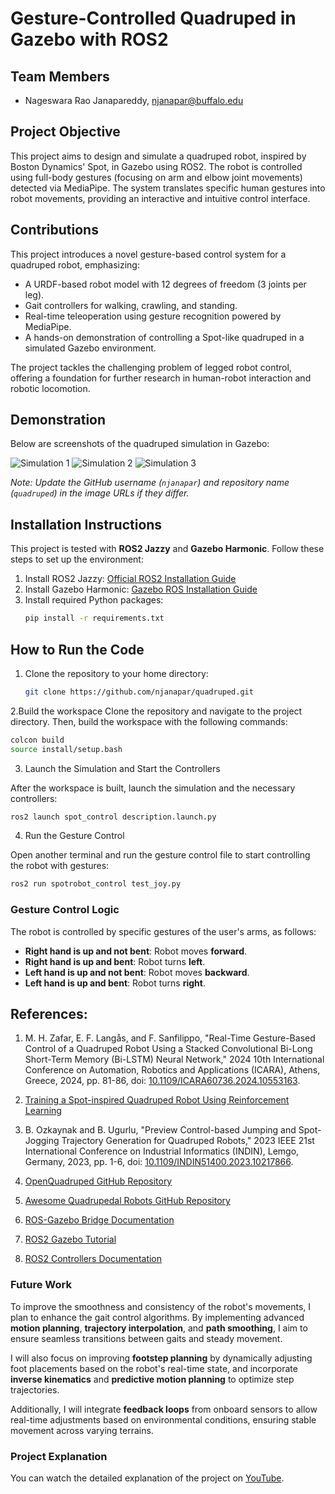 # Gesture-Controlled Quadruped in Gazebo with ROS2

## Team Members
- Nageswara Rao Janapareddy, njanapar@buffalo.edu

## Project Objective
This project aims to design and simulate a quadruped robot, inspired by Boston Dynamics' Spot, in Gazebo using ROS2. The robot is controlled using full-body gestures (focusing on arm and elbow joint movements) detected via MediaPipe. The system translates specific human gestures into robot movements, providing an interactive and intuitive control interface.

## Contributions
This project introduces a novel gesture-based control system for a quadruped robot, emphasizing:
- A URDF-based robot model with 12 degrees of freedom (3 joints per leg).
- Gait controllers for walking, crawling, and standing.
- Real-time teleoperation using gesture recognition powered by MediaPipe.
- A hands-on demonstration of controlling a Spot-like quadruped in a simulated Gazebo environment.

The project tackles the challenging problem of legged robot control, offering a foundation for further research in human-robot interaction and robotic locomotion.

## Demonstration
Below are screenshots of the quadruped simulation in Gazebo:



![Simulation 1](https://github.com/njanapar/quadruped/blob/main/imgs/sim1.png?raw=true)
![Simulation 2](https://github.com/njanapar/quadruped/blob/main/imgs/sim2.png?raw=true)
![Simulation 3](https://github.com/njanapar/quadruped/blob/main/imgs/sim3.png?raw=true)


*Note: Update the GitHub username (`njanapar`) and repository name (`quadruped`) in the image URLs if they differ.*

## Installation Instructions
This project is tested with **ROS2 Jazzy** and **Gazebo Harmonic**. Follow these steps to set up the environment:

1. Install ROS2 Jazzy: [Official ROS2 Installation Guide](https://docs.ros.org/en/jazzy/Installation.html)
2. Install Gazebo Harmonic: [Gazebo ROS Installation Guide](https://gazebosim.org/docs/latest/ros_installation/)
3. Install required Python packages:
   ```bash
   pip install -r requirements.txt

## How to Run the Code
1. Clone the repository to your home directory:
   ```bash
   git clone https://github.com/njanapar/quadruped.git


2.Build the workspace 
   Clone the repository and navigate to the project directory. Then, build the workspace with the following commands:

   ```bash
   colcon build
   source install/setup.bash
  ```


3. Launch the Simulation and Start the Controllers

After the workspace is built, launch the simulation and the necessary controllers:

```bash
ros2 launch spot_control description.launch.py
```

4. Run the Gesture Control

Open another terminal and run the gesture control file to start controlling the robot with gestures:

```bash
ros2 run spotrobot_control test_joy.py
```

### Gesture Control Logic

The robot is controlled by specific gestures of the user's arms, as follows:

- **Right hand is up and not bent**: Robot moves **forward**.
- **Right hand is up and bent**: Robot turns **left**.
- **Left hand is up and not bent**: Robot moves **backward**.
- **Left hand is up and bent**: Robot turns **right**.

## References:

1. M. H. Zafar, E. F. Langås, and F. Sanfilippo, "Real-Time Gesture-Based Control of a Quadruped Robot Using a Stacked Convolutional Bi-Long Short-Term Memory (Bi-LSTM) Neural Network," 2024 10th International Conference on Automation, Robotics and Applications (ICARA), Athens, Greece, 2024, pp. 81-86, doi: [10.1109/ICARA60736.2024.10553163](https://doi.org/10.1109/ICARA60736.2024.10553163).

2. [Training a Spot-inspired Quadruped Robot Using Reinforcement Learning](https://medium.com/swlh/training-a-spot-inspired-quadruped-robot-using-reinforcement-learning-678b9e5df164)

3. B. Ozkaynak and B. Ugurlu, "Preview Control-based Jumping and Spot-Jogging Trajectory Generation for Quadruped Robots," 2023 IEEE 21st International Conference on Industrial Informatics (INDIN), Lemgo, Germany, 2023, pp. 1-6, doi: [10.1109/INDIN51400.2023.10217866](https://doi.org/10.1109/INDIN51400.2023.10217866).

4. [OpenQuadruped GitHub Repository](https://github.com/OpenQuadruped/spot_mini_mini)

5. [Awesome Quadrupedal Robots GitHub Repository](https://github.com/curieuxjy/Awesome_Quadrupedal_Robots)

6. [ROS-Gazebo Bridge Documentation](https://docs.ros.org/en/jazzy/p/ros_gz_bridge/)

7. [ROS2 Gazebo Tutorial](https://docs.ros.org/en/jazzy/Tutorials/Advanced/Simulators/Gazebo/Gazebo.html)

8. [ROS2 Controllers Documentation](https://github.com/ros-controls/ros2_controllers)

### Future Work

To improve the smoothness and consistency of the robot's movements, I plan to enhance the gait control algorithms. By implementing advanced **motion planning**, **trajectory interpolation**, and **path smoothing**, I aim to ensure seamless transitions between gaits and steady movement.

I will also focus on improving **footstep planning** by dynamically adjusting foot placements based on the robot's real-time state, and incorporate **inverse kinematics** and **predictive motion planning** to optimize step trajectories.

Additionally, I will integrate **feedback loops** from onboard sensors to allow real-time adjustments based on environmental conditions, ensuring stable movement across varying terrains.

### Project Explanation

You can watch the detailed explanation of the project on [YouTube](https://youtu.be/puTWiiMsdBg).

